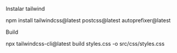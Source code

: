 Instalar tailwind

npm install tailwindcss@latest  postcss@latest autoprefixer@latest

Build

npx tailwindcss-cli@latest build styles.css -o src/css/styles.css 